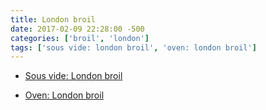 ```yaml
---
title: London broil
date: 2017-02-09 22:28:00 -500
categories: ['broil', 'london']
tags: ['sous vide: london broil', 'oven: london broil']
---
```


-   [Sous vide: London broil](Sous_vide:_London_broil "wikilink")
-   [Oven: London broil](Oven:_London_broil "wikilink")
